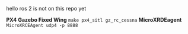 hello ros 2 is not on this repo yet

**PX4 Gazebo Fixed Wing**
``
make px4_sitl gz_rc_cessna
``
**MicroXRDEagent**
``
MicroXRCEAgent udp4 -p 8888
``
